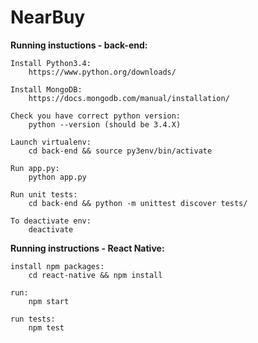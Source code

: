 # NearBuy 

__Running instuctions - back-end:__ 

	Install Python3.4:
		https://www.python.org/downloads/
		
	Install MongoDB:
		https://docs.mongodb.com/manual/installation/
    
	Check you have correct python version:
		python --version (should be 3.4.X)

	Launch virtualenv:
		cd back-end && source py3env/bin/activate
 
	Run app.py:
		python app.py

	Run unit tests:
		cd back-end && python -m unittest discover tests/

	To deactivate env:
		deactivate

__Running instructions - React Native:__ 

	install npm packages:
		cd react-native && npm install

	run:
		npm start

	run tests: 
		npm test
